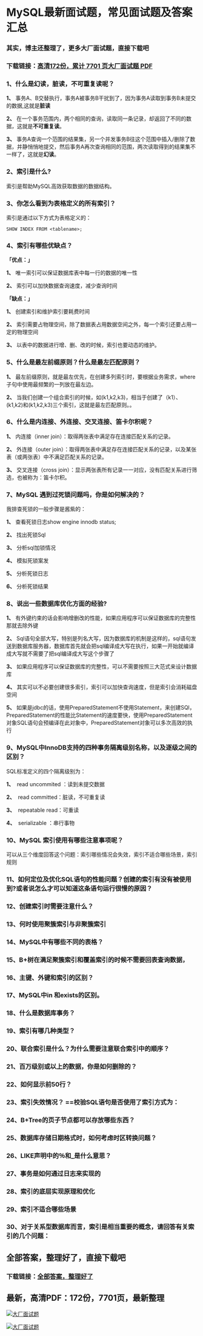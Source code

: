 # MySQL最新面试题，常见面试题及答案汇总

### 其实，博主还整理了，更多大厂面试题，直接下载吧

### 下载链接：[高清172份，累计 7701 页大厂面试题  PDF](https://github.com/souyunku/DevBooks/blob/master/docs/index.md)



### 1、什么是幻读，脏读，不可重复读呢？

**1、** 事务A、B交替执行，事务A被事务B干扰到了，因为事务A读取到事务B未提交的数据,这就是**脏读**

**2、** 在一个事务范围内，两个相同的查询，读取同一条记录，却返回了不同的数据，这就是**不可重复读**。

**3、** 事务A查询一个范围的结果集，另一个并发事务B往这个范围中插入/删除了数据，并静悄悄地提交，然后事务A再次查询相同的范围，两次读取得到的结果集不一样了，这就是**幻读**。


### 2、索引是什么?

索引是帮助MySQL高效获取数据的数据结构。


### 3、你怎么看到为表格定义的所有索引？

索引是通过以下方式为表格定义的：

`SHOW INDEX FROM <tablename>;`


### 4、索引有哪些优缺点？

**「优点：」**

**1、** 唯一索引可以保证数据库表中每一行的数据的唯一性

**2、** 索引可以加快数据查询速度，减少查询时间

**「缺点：」**

**1、** 创建索引和维护索引要耗费时间

**2、** 索引需要占物理空间，除了数据表占用数据空间之外，每一个索引还要占用一定的物理空间

**3、** 以表中的数据进行增、删、改的时候，索引也要动态的维护。


### 5、什么是最左前缀原则？什么是最左匹配原则？

**1、** 最左前缀原则，就是最左优先，在创建多列索引时，要根据业务需求，where子句中使用最频繁的一列放在最左边。

**2、** 当我们创建一个组合索引的时候，如(k1,k2,k3)，相当于创建了（k1）、(k1,k2)和(k1,k2,k3)三个索引，这就是最左匹配原则。。


### 6、什么是内连接、外连接、交叉连接、笛卡尔积呢？

**1、** 内连接（inner join）：取得两张表中满足存在连接匹配关系的记录。

**2、** 外连接（outer join）：取得两张表中满足存在连接匹配关系的记录，以及某张表（或两张表）中不满足匹配关系的记录。

**3、** 交叉连接（cross join）：显示两张表所有记录一一对应，没有匹配关系进行筛选，也被称为：笛卡尔积。


### 7、MySQL 遇到过死锁问题吗，你是如何解决的？

我排查死锁的一般步骤是酱紫的：

**1、** 查看死锁日志show engine innodb status;

**2、** 找出死锁Sql

**3、** 分析sql加锁情况

**4、** 模拟死锁案发

**5、** 分析死锁日志

**6、** 分析死锁结果


### 8、说出一些数据库优化方面的经验?

**1、** 有外键约束的话会影响增删改的性能，如果应用程序可以保证数据库的完整性那就去除外键

**2、** Sql语句全部大写，特别是列名大写，因为数据库的机制是这样的，sql语句发送到数据库服务器，数据库首先就会把sql编译成大写在执行，如果一开始就编译成大写就不需要了把sql编译成大写这个步骤了

**3、** 如果应用程序可以保证数据库的完整性，可以不需要按照三大范式来设计数据库

**4、** 其实可以不必要创建很多索引，索引可以加快查询速度，但是索引会消耗磁盘空间

**5、** 如果是jdbc的话，使用PreparedStatement不使用Statement，来创建SQl，PreparedStatement的性能比Statement的速度要快，使用PreparedStatement对象SQL语句会预编译在此对象中，PreparedStatement对象可以多次高效的执行


### 9、MySQL中InnoDB支持的四种事务隔离级别名称，以及逐级之间的区别？

SQL标准定义的四个隔离级别为：

**1、**  read uncommited ：读到未提交数据

**2、**  read committed：脏读，不可重复读

**3、**  repeatable read：可重读

**4、**  serializable ：串行事物


### 10、MySQL 索引使用有哪些注意事项呢？

可以从三个维度回答这个问题：索引哪些情况会失效，索引不适合哪些场景，索引规则


### 11、如何定位及优化SQL语句的性能问题？创建的索引有没有被使用到?或者说怎么才可以知道这条语句运行很慢的原因？
### 12、创建索引时需要注意什么？
### 13、何时使用聚簇索引与非聚簇索引
### 14、MySQL中有哪些不同的表格？
### 15、B+树在满足聚簇索引和覆盖索引的时候不需要回表查询数据，
### 16、主键、外键和索引的区别？
### 17、MySQL中in 和exists的区别。
### 18、什么是数据库事务？
### 19、索引有哪几种类型？
### 20、联合索引是什么？为什么需要注意联合索引中的顺序？
### 21、百万级别或以上的数据，你是如何删除的？
### 22、如何显示前50行？
### 23、索引失效情况？ ==校验SQL语句是否使用了索引方式为：
### 24、B+Tree的页子节点都可以存放哪些东西？
### 25、数据库存储日期格式时，如何考虑时区转换问题？
### 26、LIKE声明中的％和_是什么意思？
### 27、事务是如何通过日志来实现的
### 28、索引的底层实现原理和优化
### 29、索引不适合哪些场景
### 30、对于关系型数据库而言，索引是相当重要的概念，请回答有关索引的几个问题：




## 全部答案，整理好了，直接下载吧

### 下载链接：[全部答案，整理好了](https://www.souyunku.com/wp-content/uploads/weixin/githup-weixin-2.png)




## 最新，高清PDF：172份，7701页，最新整理

[![大厂面试题](https://www.souyunku.com/wp-content/uploads/weixin/mst.png "架构师专栏")](https://www.souyunku.com/wp-content/uploads/weixin/githup-weixin.png "架构师专栏")

[![大厂面试题](https://www.souyunku.com/wp-content/uploads/weixin/githup-weixin.png "架构师专栏")](https://www.souyunku.com/wp-content/uploads/weixin/githup-weixin.png "架构师专栏")
